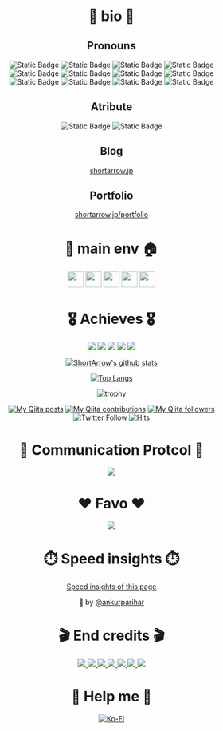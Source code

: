 <div align="center">

# 🎍 bio 🎍

## Pronouns

![Static Badge](https://img.shields.io/badge/OSS_creator-gray?style=for-the-badge)
![Static Badge](https://img.shields.io/badge/Embeded_enginner-gray?style=for-the-badge)
![Static Badge](https://img.shields.io/badge/Mechatronics_engineer-gray?style=for-the-badge)
![Static Badge](https://img.shields.io/badge/Automation_engineer-gray?style=for-the-badge)
![Static Badge](https://img.shields.io/badge/Architect-gray?style=for-the-badge)
![Static Badge](https://img.shields.io/badge/mini_Game_creator-gray?style=for-the-badge)
![Static Badge](https://img.shields.io/badge/UI/UX_designer-gray?style=for-the-badge)
![Static Badge](https://img.shields.io/badge/Frontend-gray?style=for-the-badge)
![Static Badge](https://img.shields.io/badge/Backend-gray?style=for-the-badge)
![Static Badge](https://img.shields.io/badge/SRE-gray?style=for-the-badge)
![Static Badge](https://img.shields.io/badge/Kitting-gray?style=for-the-badge)
![Static Badge](https://img.shields.io/badge/PC_builder-gray?style=for-the-badge)

## Atribute

![Static Badge](https://img.shields.io/badge/ENFP-Public_relations_campaigner-blue?style=for-the-badge)
![Static Badge](https://img.shields.io/badge/Sloth-Driven_by_laziness-blue?style=for-the-badge)

## Blog

[shortarrow.jp](https://www.shortarrow.jp/)

## Portfolio

[shortarrow.jp/portfolio](https://www.shortarrow.jp/portfolio/)

# 🎍 main env 🏠
<div>
  <img height="32" width="32" src="https://cdn.simpleicons.org/neovim" />
  <img height="32" width="32" src="https://cdn.simpleicons.org/tmux" />
  <img height="32" width="32" src="https://cdn.simpleicons.org/starship" />
  <img height="32" width="32" src="https://cdn.simpleicons.org/gnubash" />
  <img height="32" width="32" src="https://cdn.simpleicons.org/archlinux" />
</div>

# 🎖️ Achieves 🎖️

![](http://github-profile-summary-cards.vercel.app/api/cards/profile-details?username=ShortArrow&theme=transparent)
![](http://github-profile-summary-cards.vercel.app/api/cards/repos-per-language?username=ShortArrow&theme=transparent)
![](http://github-profile-summary-cards.vercel.app/api/cards/most-commit-language?username=ShortArrow&theme=transparent)
![](http://github-profile-summary-cards.vercel.app/api/cards/stats?username=ShortArrow&theme=transparent)
![](http://github-profile-summary-cards.vercel.app/api/cards/productive-time?username=ShortArrow&theme=transparent&utcOffset=8)

[
  ![ShortArrow's github stats](https://github-readme-stats.vercel.app/api?username=ShortArrow&count_private=true&show_icons=true&bg_color=00000000&border_color=2e343b&title_color=0366d6&icon_color=8b949e&text_color=77909c)
](https://github.com/ShortArrow/github-readme-stats)

[
  ![Top Langs](https://github-readme-stats.vercel.app/api/top-langs/?username=ShortArrow&layout=compact&hide=Jupyter+Notebook&bg_color=00000000&border_color=2e343b&title_color=0366d6&icon_color=8b949e&text_color=77909c)
](https://github.com/ShortArrow/github-readme-stats)

[
  ![trophy](https://github-profile-trophy.vercel.app/?username=ShortArrow&theme=discord&rank=SECRET,SSS,SS,S,AAA&no-bg=true&margin-w=6&no-frame=true&column=5)
](https://github.com/ShortArrow/github-profile-trophy)

[![My Qiita posts](https://qiita-badge.apiapi.app/s/ShortArrow/posts.svg)](http://qiita.com/ShortArrow)
[![My Qiita contributions](https://qiita-badge.apiapi.app/s/ShortArrow/contributions.svg)](http://qiita.com/ShortArrow)
[![My Qiita followers](https://qiita-badge.apiapi.app/s/ShortArrow/followers.svg)](http://qiita.com/ShortArrow)
[![Twitter Follow](https://img.shields.io/twitter/follow/sh_orz_RO?style=social&logo=twitter)](https://twitter.com/sh_orz_RO) 
[![Hits](https://hits.seeyoufarm.com/api/count/incr/badge.svg?url=https%3A%2F%2Fgithub.com%2FShortArrow&count_bg=%2379C83D&title_bg=%23555555&icon=github.svg&icon_color=%23E7E7E7&title=profile+hits&edge_flat=false)](https://hits.seeyoufarm.com)

# 📶 Communication Protcol 📶

<p align="center">
  <a href="https://go-skill-icons.vercel.app/">
    <img
      src="https://go-skill-icons.vercel.app/api/icons?i=discord,reddit,x,slack,telegram"
    />
  </a>
</p>

# ❤ Favo ❤

<p align="center">
  <a href="https://go-skill-icons.vercel.app/">
    <img
      src="https://go-skill-icons.vercel.app/api/icons?i=
        alpinejs-auto,
        anaconda-auto,
        android-auto,
        androidstudio-auto,
        angular-auto,
        ansible,
        apache-auto,
        api-auto,
        arch-auto,
        arduino,
        assembly,
        astro,
        audacity-auto,
        aurora,
        autocad-auto,
        aws-auto,
        azure-auto,
        bash-auto,
        blazor-auto,
        blender-auto,
        bootstrap,
        c,
        canva-auto,
        chartjs-auto,
        cloudflare-auto,
        cmake-auto,
        codeberg-auto,
        codepen-auto,
        composer-auto,
        cpp,
        cs,
        css,
        cuda-auto,
        d3-auto,
        daisyui-auto,
        dart-auto,
        davinci,
        dbeaver-auto,
        debian,
        deno-auto,
        discord,
        discordbots,
        django,
        docker,
        dotnet,
        elasticsearch-auto,
        electron,
        elixir-auto,
        excel-auto,
        expressjs-auto,
        fastapi,
        ffmpeg-auto,
        figma-auto,
        firebase-auto,
        firefox-auto,
        flask-auto,
        flutter-auto,
        freecad-auto,
        gatsby,
        gcp-auto,
        gentoo-auto,
        gimp-auto,
        gin-auto,
        git-auto,
        github-auto,
        gleam-auto,
        godot-auto,
        golang,
        googleanalytics-auto,
        googlecolab-auto,
        googleplayconsole-auto,
        gradle-auto,
        grafana-auto,
        grpc-auto,
        grunt-auto,
        hackthebox-auto,
        helix-auto,
        hono-auto,
        html,
        huggingface-auto,
        hugo-auto,
        hyprland-auto,
        i3-auto,
        iceberg-auto,
        illustrator,
        inkscape-auto,
        javascript,
        jenkins-auto,
        jest,
        jquery,
        kali-auto,
        kitty-auto,
        kotlin-auto,
        latex-auto,
        lazyvim-auto,
        lighthouse,
        linux-auto,
        lua-auto,
        manjaro,
        mariadb-auto,
        markdown-auto,
        materialui-auto,
        matplotlib-auto,
        mermaid,
        mongodb,
        mysql-auto,
        neovim-auto,
        nestjs-auto,
        nextjs-auto,
        nginx,
        ngrok,
        nim-auto,
        nixos-auto,
        nodejs-auto,
        numpy-auto,
        obs-auto,
        obsidian-auto,
        ollama-auto,
        opencv-auto,
        opensource-auto,
        openstack-auto,
        p5js,
        pandas-auto,
        photoshop,
        php-auto,
        playwright-auto,
        pnpm-auto,
        podman-auto,
        postgresql-auto,
        postman,
        powerpoint-auto,
        powershell-auto,
        premiere,
        prisma,
        processing-auto,
        prometheus,
        puppeteer-auto,
        pytest-auto,
        python-auto,
        rabbitmq-auto,
        raspberrypi-auto,
        react-auto,
        reactnative-auto,
        recoil,
        reddit,
        redis-auto,
        regex-auto,
        ros-auto,
        rust-auto,
        scikitlearn-auto,
        scipy-auto,
        seaborn-auto,
        selenium,
        solidity,
        solidjs-auto,
        sphinx-auto,
        sqlalchemy-auto,
        sqlite,
        stan-auto,
        storybook-auto,
        stripe-auto,
        supabase-auto,
        svg-auto,
        swagger-auto,
        tailwindcss-auto,
        tauri-auto,
        telescope,
        tensorflow-auto,
        terminal-auto,
        terraform-auto,
        threejs-auto,
        thunderbird-auto,
        tmux-auto,
        tomcat-auto,
        tor-auto,
        trpc,
        typescript,
        ubuntu,
        unity-auto,
        vagrant-auto,
        vim-auto,
        virtualbox-auto,
        visualbasic-auto,
        visualstudio-auto,
        vite-auto,
        vitest-auto,
        vscode-auto,
        vscodium-auto,
        webassembly,
        wezterm-auto,
        windows-auto,
        wireshark-auto,
        word-auto,
        wordpress,
        wsl-auto,
        xd,
        yaml-auto,
        yarn-auto,
        zabbix,
        zed-auto,
        zellij-auto,
        zig-auto"
    />
  </a>
</p>

# ⏱️ Speed insights ⏱️

[Speed insights of this page](https://github.com/ShortArrow/ShortArrow/tree/main/reports)

💪 by [@ankurparihar](https://github.com/ankurparihar/readme-pagespeed-insights)

# 🎬 End credits 🎬

<div>
  <a href="https://shields.io">
    <img src="https://img.shields.io/badge/Shields_IO-FFD700?style=for-the-badge&logo=shieldsdotio&logoColor=black">
  </a>
  <a href="https://simpleicons.org">
    <img src="https://img.shields.io/badge/Simple_Icons-FFD700?style=for-the-badge&logo=simpleicons&logoColor=black">
  </a>
  <a href="https://github.com/ankurparihar/readme-pagespeed-insights">
    <img src="https://img.shields.io/badge/ankurparihar_/_readmepage_speed_insights-FFD700?style=for-the-badge&logo=github&logoColor=black">
  </a>
  <a href="https://github.com/anuraghazra/github-readme-stats">
    <img src="https://img.shields.io/badge/anuraghazra_/_github_readme_stats-FFD700?style=for-the-badge&logo=github&logoColor=black">
  </a>
  <a href="https://github.com/ryo-ma/github-profile-trophy">
    <img src="https://img.shields.io/badge/ryo_ma_/_github_profile_trophy-FFD700?style=for-the-badge&logo=github&logoColor=black">
  </a>
  <a href="https://github.com/gjbae1212/hit-counter">
    <img src="https://img.shields.io/badge/gjbae1212_/_hit_counter-FFD700?style=for-the-badge&logo=github&logoColor=black">
  </a>
  <a href="https://github.com/vn7n24fzkq/github-profile-summary-cards">
    <img src="https://img.shields.io/badge/vn7n24fzkq_/_github_profile_summary_cards-FFD700?style=for-the-badge&logo=github&logoColor=black">
  </a>
</div>

# 🎁 Help me 🎁

[![Ko-Fi](https://img.shields.io/badge/Ko--fi-F16061?style=for-the-badge&logo=ko-fi&logoColor=white)](https://ko-fi.com/shortarrow)

</div>
